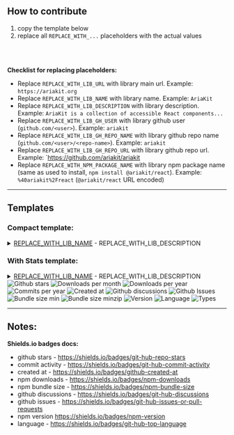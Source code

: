 ## How to contribute

1. copy the template below
2. replace all `REPLACE_WITH_...` placeholders with the actual values

<br>
<br>

**Checklist for replacing placeholders:**

- Replace `REPLACE_WITH_LIB_URL` with library main url. Example: `https://ariakit.org`
- Replace `REPLACE_WITH_LIB_NAME` with library name. Example: `AriaKit`
- Replace `REPLACE_WITH_LIB_DESCRIPTION` with library description. Example: `AriaKit is a collection of accessible React components...`
- Replace `REPLACE_WITH_LIB_GH_USER` with library github user (`github.com/<user>`). Example: `ariakit`
- Replace `REPLACE_WITH_LIB_GH_REPO_NAME` with library github repo name (`github.com/<user>/<repo-name>`). Example: `ariakit`
- Replace `REPLACE_WITH_LIB_GH_REPO_URL` with library github repo url. Example: `https://github.com/ariakit/ariakit
- Replace `REPLACE_WITH_NPM_PACKAGE_NAME` with library npm package name (same as used to install, `npm install @ariakit/react`). Example: `%40ariakit%2Freact` (`@ariakit/react` URL encoded) 

---


## Templates

### Compact template:
<details>
    <summary><a href="REPLACE_WITH_LIB_URL">REPLACE_WITH_LIB_NAME</a> - REPLACE_WITH_LIB_DESCRIPTION</summary>

[![github card](https://github-stats.h3.nu/api/pin/?username=REPLACE_WITH_LIB_GH_USER&repo=REPLACE_WITH_LIB_GH_REPO_NAME)](REPLACE_WITH_LIB_GH_REPO_URL)
</details>


### With Stats template:
<details>
    <summary><a href="REPLACE_WITH_LIB_URL">REPLACE_WITH_LIB_NAME</a> - REPLACE_WITH_LIB_DESCRIPTION</summary>

[![github card](https://github-stats.h3.nu/api/pin/?username=REPLACE_WITH_LIB_GH_USER&repo=REPLACE_WITH_LIB_GH_REPO_NAME)](REPLACE_WITH_LIB_GH_REPO_URL)
</details>

<div float="left">
    <img alt="Github stars" src="https://img.shields.io/github/stars/REPLACE_WITH_LIB_GH_USER/REPLACE_WITH_LIB_GH_REPO_NAME?style=flat&logo=github&color=blue" />
    <img alt="Downloads per month" src="https://img.shields.io/npm/dm/REPLACE_WITH_NPM_PACKAGE_NAME?style=flat&logo=npm&color=blue" />
    <img alt="Downloads per year" src="https://img.shields.io/npm/dy/REPLACE_WITH_NPM_PACKAGE_NAME?style=flat&logo=npm&color=blue" />
    <img alt="Commits per year" src="https://img.shields.io/github/commit-activity/y/REPLACE_WITH_LIB_GH_USER/REPLACE_WITH_LIB_GH_REPO_NAME?style=flat&logo=github&color=blue" />
    <img alt="Created at" src="https://img.shields.io/github/created-at/REPLACE_WITH_LIB_GH_USER/REPLACE_WITH_LIB_GH_REPO_NAME?style=flat&logoColor=github&color=blue" />
    <img alt="Github discussions" src="https://img.shields.io/github/discussions/REPLACE_WITH_LIB_GH_USER/REPLACE_WITH_LIB_GH_REPO_NAME?style=flat&logo=github&color=blue" />
    <img alt="Github Issues" src="https://img.shields.io/github/issues/REPLACE_WITH_LIB_GH_USER/REPLACE_WITH_LIB_GH_REPO_NAME?style=flat&logo=github&color=blue" />
    <img alt="Bundle size min" src="https://img.shields.io/bundlephobia/min/REPLACE_WITH_NPM_PACKAGE_NAME?style=flat&color=blue" />
    <img alt="Bundle size minzip" src="https://img.shields.io/bundlephobia/minzip/REPLACE_WITH_NPM_PACKAGE_NAME?style=flat&color=blue" />
    <img alt="Version" src="https://img.shields.io/npm/v/REPLACE_WITH_NPM_PACKAGE_NAME?style=flat&color=blue&logo=npm" />
    <img alt="Language " src="https://img.shields.io/github/languages/top/REPLACE_WITH_LIB_GH_USER/REPLACE_WITH_LIB_GH_REPO_NAME?style=flat&color=blue" />
    <img alt="Types" src="https://img.shields.io/npm/types/REPLACE_WITH_NPM_PACKAGE_NAME?style=flat&color=blue&logo=npm" />
</div>

---

## Notes:
**Shields.io badges docs:**
- github stars - https://shields.io/badges/git-hub-repo-stars
- commit activity - https://shields.io/badges/git-hub-commit-activity
- created at - https://shields.io/badges/github-created-at
- npm downloads - https://shields.io/badges/npm-downloads
- npm bundle size - https://shields.io/badges/npm-bundle-size
- github discussions - https://shields.io/badges/git-hub-discussions
- github issues - https://shields.io/badges/git-hub-issues-or-pull-requests
- npm version https://shields.io/badges/npm-version
- language - https://shields.io/badges/git-hub-top-language

